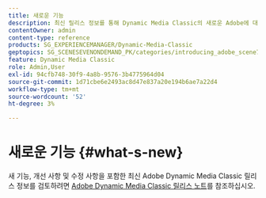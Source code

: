 ```yaml
---
title: 새로운 기능
description: 최신 릴리스 정보를 통해 Dynamic Media Classic의 새로운 Adobe에 대해 알아보십시오.
contentOwner: admin
content-type: reference
products: SG_EXPERIENCEMANAGER/Dynamic-Media-Classic
geptopics: SG_SCENESEVENONDEMAND_PK/categories/introducing_adobe_scene7
feature: Dynamic Media Classic
role: Admin,User
exl-id: 94cfb748-30f9-4a8b-9576-3b4775964d04
source-git-commit: 1d71cbe6e2493ac8d47e837a20e194b6ae7a22d4
workflow-type: tm+mt
source-wordcount: '52'
ht-degree: 3%

---
```


# 새로운 기능 {#what-s-new}

새 기능, 개선 사항 및 수정 사항을 포함한 최신 Adobe Dynamic Media Classic 릴리스 정보를 검토하려면 [Adobe Dynamic Media Classic 릴리스 노트](https://experienceleague.adobe.com/docs/dynamic-media-developer-resources/release-notes/s7rn2017.html)를 참조하십시오.
